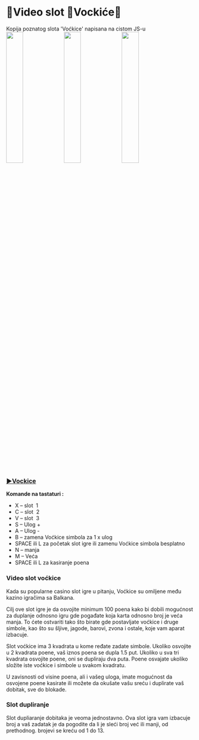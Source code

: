 # 🎰Video slot 🍒Vockiće🍒 
Kopija poznatog slota 'Voćkice' napisana na cistom JS-u<br>
<img src="https://zica39.github.io/Vockice/data/prikaz.png" width="30%" >
<img src="https://zica39.github.io/Vockice/data/prikaz1.png" width="30%" >
<img src="https://zica39.github.io/Vockice/data/prikaz2.png" width="30%" >

### [▶️Vockice](https://zica39.github.io/Vockice/)

<p><strong>Komande na tastaturi :</strong></p>
                  <ul>
                     <li>X – slot&nbsp; 1</li>
                     <li>C – slot&nbsp; 2</li>
                     <li>V – slot&nbsp; 3</li>
                     <li>S – Ulog +</li>
                     <li>A – Ulog -</li>
                     <li>B – zamena Voćkice simbola za 1 x ulog</li>
                     <li>SPACE ili L za početak slot igre ili zamenu Voćkice simbola besplatno</li>
                     <li>N – manja</li>
                     <li>M – Veća</li>
                     <li>SPACE ili L za kasiranje poena</li>
                  </ul>
                  <h3 class="p1">Video slot voćkice</h3>
                  <p class="p1">Kada su popularne casino slot igre u pitanju, Voćkice su omiljene među kazino igračima sa Balkana.</p>
                  <p class="p1">Cilj ove slot igre je da osvojite minimum 100 poena kako bi dobili mogućnost za duplanje odnosno igru gde pogađate koja karta odnosno broj je veća manja. To ćete ostvariti tako što birate gde postavljate voćkice i druge simbole, kao što su šljive, jagode, barovi, zvona i ostale, koje vam aparat izbacuje.</p>
                  <p class="p1">Slot voćkice ima 3 kvadrata u kome ređate zadate simbole. Ukoliko osvojite u 2 kvadrata poene, vaš iznos poena se dupla 1.5 put. Ukoliko u sva tri kvadrata osvojite poene, oni se dupliraju dva puta. Poene osvajate ukoliko složite iste voćkice i simbole u svakom kvadratu.</p>
                  <p class="p1">U zavisnosti od visine poena, ali i vašeg uloga, imate mogućnost da osvojene poene kasirate ili možete da okušate vašu sreću i duplirate vaš dobitak, sve do blokade.</p>
                  <h3 class="p1">Slot dupliranje</h3>
                  <p class="p1">Slot dupliaranje dobitaka je veoma jednostavno. Ova slot igra vam izbacuje broj a vaš zadatak je da pogodite da li je sleći broj već ili manji, od prethodnog. brojevi se kreću od 1 do 13.</p>
<!--- 
Kao sto duluvra rece:
> Vockice mi zivot upropastile 😂
-->

